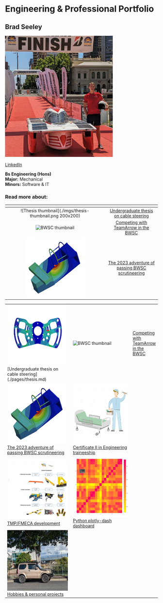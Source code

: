 # Engineering & Professional Portfolio

## Brad Seeley

<img src="./imgs/self-pic.png" height="400">

[LinkedIn](https://www.linkedin.com/in/brad-seeley/)

**Bs Engineering (Hons)**<br>
**Major:** Mechanical<br>
**Minors:** Software & IT<br>

### Read more about:

|<div style="width:290px">   </div>|   |
|:---:|:---:|
|![Thesis thumbnail](./imgs/thesis-thumbnail.png 200x200)|[Undergraduate thesis on cable steering](./pages/thesis.md)|
|![BWSC thumbnail](./imgs/BWSC-thumbnail.png)|[Competing with TeamArrow in the BWSC](./pages/BWSC.md)|
|<img src="./imgs/certification-thumbnail.png" height="200" width="200"/>|[The 2023 adventure of passing BWSC scrutineering](./pages/solar-car-certification.md)|


 <table>
<tr><td width="250px">
<img src="./imgs/thesis-thumbnail.png" alt="Thesis thumbnail" height="200" width="200">
<br>
[Undergraduate thesis on cable steering](./pages/thesis.md)
<br>
</td><td width="250px">
<img src="./imgs/BWSC-thumbnail.png" alt="BWSC thumbnail" height="200" width="200">
</td><td>
<a href="./pages/BWSC.md">Competing with TeamArrow in the BWSC</a>
</td></tr>
<tr><td>
<img src="./imgs/certification-thumbnail.png" alt="Certification thumbnail" height="200" width="200">
<a href="./pages/solar-car-certification.md">The 2023 adventure of passing BWSC scrutineering</a>
</td><td>
<img src="./imgs/traineeship-thumbnail.png" alt="traineeship thumbnail" height="200" width="200">
<a href="./pages/traineeship.md">Certificate II in Engineering traineeship</a>
</td></tr>
<tr><td>
<img src="./imgs/FMECA-thumbnail.png" alt="FMECA thumbnail" height="200" width="200">
<a href="./pages/TMP-FMECA.md">TMP/FMECA development</a>
</td><td>
<img src="./imgs/plotly-thumbnail.png" alt="plotly thumbnail" height="200" width="200">
<a href="./pages/plotly.md">Python plotly-dash dashboard</a>
</td></tr>
<tr><td>
<img src="./imgs/jimny-thumbnail.png" alt="hobbies thumbnail" height="200" width="200">
<a href="./pages/hobbies.md">Hobbies & personal projects</a>
</td>
<td></td>
</tr>
</table>



